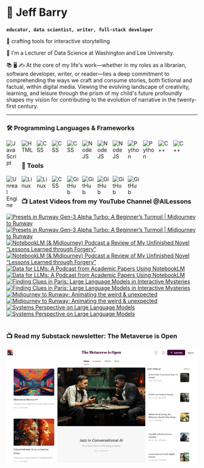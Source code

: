 # 🔭 Jeff Barry

**`educator, data scientist, writer, full-stack developer`**

🌱 crafting tools for interactive storytelling

💬 I'm a Lecturer of Data Science at Washington and Lee University. 

📚 🖥️ ✍️ At the core of my life's work—whether in my roles as a librarian, software developer, writer, or reader—lies a deep commitment to comprehending the ways we craft and consume stories, both fictional and factual, within digital media. Viewing the evolving landscape of creativity, learning, and leisure through the prism of my child's future profoundly shapes my vision for contributing to the evolution of narrative in the twenty-first century.

---

### 🛠️ Programming Languages & Frameworks

          
<img align="left" alt="JavaScript" width="30px" style="padding-right:10px;" src="https://cdn.jsdelivr.net/gh/devicons/devicon/icons/javascript/javascript-plain.svg" />
<img align="left" alt="HTML" width="30px" style="padding-right:10px;" src="https://cdn.jsdelivr.net/gh/devicons/devicon/icons/html5/html5-plain.svg" />
<img align="left" alt="CSS" width="30px" style="padding-right:10px;" src="https://cdn.jsdelivr.net/gh/devicons/devicon/icons/css3/css3-original.svg" />
<img align="left" alt="CSS" width="30px" style="padding-right:10px;" src="https://cdn.jsdelivr.net/gh/devicons/devicon/icons/bootstrap/bootstrap-original.svg" />
<img align="left" alt="CSS" width="30px" style="padding-right:10px;" src="https://cdn.jsdelivr.net/gh/devicons/devicon/icons/php/php-original.svg" />
<img align="left" alt="NodeJS" width="30px" style="padding-right:10px;" src="https://cdn.jsdelivr.net/gh/devicons/devicon/icons/nodejs/nodejs-original.svg" />
<img align="left" alt="NodeJS" width="30px" style="padding-right:10px;" src="https://cdn.jsdelivr.net/gh/devicons/devicon/icons/nextjs/nextjs-original.svg" />
<img align="left" alt="NodeJS" width="30px" style="padding-right:10px;" src="https://cdn.jsdelivr.net/gh/devicons/devicon/icons/svelte/svelte-original.svg" />
<img align="left" alt="Python" width="30px" style="padding-right:10px;" src="https://cdn.jsdelivr.net/gh/devicons/devicon/icons/python/python-plain.svg" />
<img align="left" alt="Python" width="30px" style="padding-right:10px;" src="https://cdn.jsdelivr.net/gh/devicons/devicon/icons/r/r-original.svg" />
<img align="left" alt="C++" width="30px" style="padding-right:10px;" src="https://cdn.jsdelivr.net/gh/devicons/devicon/icons/cplusplus/cplusplus-line.svg" />
<img align="left" alt="C++" width="30px" style="padding-right:10px;" src="https://cdn.jsdelivr.net/gh/devicons/devicon/icons/objectivec/objectivec-plain.svg" />

<br />
<br />

### 🧰 Tools

<img align="left" alt="Unreal Engine" width="30px" style="padding-right:10px;" src="https://cdn.jsdelivr.net/gh/devicons/devicon/icons/unrealengine/unrealengine-original.svg" />
<img align="left" alt="Linux" width="30px" style="padding-right:10px;" src="https://cdn.jsdelivr.net/gh/devicons/devicon/icons/linux/linux-original.svg" />
<img align="left" alt="Linux" width="30px" style="padding-right:10px;" src="https://cdn.jsdelivr.net/gh/devicons/devicon/icons/apache/apache-original.svg" />
<img align="left" alt="CSS" width="30px" style="padding-right:10px;" src="https://cdn.jsdelivr.net/gh/devicons/devicon/icons/wordpress/wordpress-original.svg" />
<img align="left" alt="GitHub" width="30px" style="padding-right:10px;" src="https://cdn.jsdelivr.net/gh/devicons/devicon/icons/github/github-original.svg" />
<img align="left" alt="GitHub" width="30px" style="padding-right:10px;" src="https://cdn.jsdelivr.net/gh/devicons/devicon/icons/firebase/firebase-plain.svg" />
<img align="left" alt="GitHub" width="30px" style="padding-right:10px;" src="https://cdn.jsdelivr.net/gh/devicons/devicon/icons/mongodb/mongodb-original.svg" />
<img align="left" alt="GitHub" width="30px" style="padding-right:10px;" src="https://cdn.jsdelivr.net/gh/devicons/devicon/icons/mysql/mysql-original.svg" />
<img align="left" alt="GitHub" width="30px" style="padding-right:10px;" src="https://cdn.jsdelivr.net/gh/devicons/devicon/icons/postgresql/postgresql-original.svg" />

<br />

#
### 📺 Latest Videos from my YouTube Channel @AILessons
<!-- BEGIN YOUTUBE-CARDS -->
[![Presets in Runway Gen-3 Alpha Turbo: A Beginner’s Turmoil | Midjourney to Runway](https://ytcards.demolab.com/?id=CNX-UNJaYPQ&title=Presets+in+Runway+Gen-3+Alpha+Turbo%3A+A+Beginner%E2%80%99s+Turmoil+%7C+Midjourney+to+Runway&lang=en&timestamp=1731094550&background_color=%230d1117&title_color=%23ffffff&stats_color=%23dedede&max_title_lines=1&width=250&border_radius=5 "Presets in Runway Gen-3 Alpha Turbo: A Beginner’s Turmoil | Midjourney to Runway")](https://www.youtube.com/watch?v=CNX-UNJaYPQ#gh-dark-mode-only)[![Presets in Runway Gen-3 Alpha Turbo: A Beginner’s Turmoil | Midjourney to Runway](https://ytcards.demolab.com/?id=CNX-UNJaYPQ&title=Presets+in+Runway+Gen-3+Alpha+Turbo%3A+A+Beginner%E2%80%99s+Turmoil+%7C+Midjourney+to+Runway&lang=en&timestamp=1731094550&background_color=%23ffffff&title_color=%2324292f&stats_color=%2357606a&max_title_lines=1&width=250&border_radius=5 "Presets in Runway Gen-3 Alpha Turbo: A Beginner’s Turmoil | Midjourney to Runway")](https://www.youtube.com/watch?v=CNX-UNJaYPQ#gh-light-mode-only)
[![NotebookLM (& Midjourney) Podcast a Review of My Unfinished Novel “Lessons Learned through Forgery”](https://ytcards.demolab.com/?id=XBEKOYNqVCc&title=NotebookLM+%28%26+Midjourney%29+Podcast+a+Review+of+My+Unfinished+Novel+%E2%80%9CLessons+Learned+through+Forgery%E2%80%9D&lang=en&timestamp=1730660961&background_color=%230d1117&title_color=%23ffffff&stats_color=%23dedede&max_title_lines=1&width=250&border_radius=5 "NotebookLM (& Midjourney) Podcast a Review of My Unfinished Novel “Lessons Learned through Forgery”")](https://www.youtube.com/watch?v=XBEKOYNqVCc#gh-dark-mode-only)[![NotebookLM (& Midjourney) Podcast a Review of My Unfinished Novel “Lessons Learned through Forgery”](https://ytcards.demolab.com/?id=XBEKOYNqVCc&title=NotebookLM+%28%26+Midjourney%29+Podcast+a+Review+of+My+Unfinished+Novel+%E2%80%9CLessons+Learned+through+Forgery%E2%80%9D&lang=en&timestamp=1730660961&background_color=%23ffffff&title_color=%2324292f&stats_color=%2357606a&max_title_lines=1&width=250&border_radius=5 "NotebookLM (& Midjourney) Podcast a Review of My Unfinished Novel “Lessons Learned through Forgery”")](https://www.youtube.com/watch?v=XBEKOYNqVCc#gh-light-mode-only)
[![Data for LLMs: A Podcast from Academic Papers Using NotebookLM](https://ytcards.demolab.com/?id=ESkn5ZJxxG4&title=Data+for+LLMs%3A+A+Podcast+from+Academic+Papers+Using+NotebookLM&lang=en&timestamp=1730480996&background_color=%230d1117&title_color=%23ffffff&stats_color=%23dedede&max_title_lines=1&width=250&border_radius=5 "Data for LLMs: A Podcast from Academic Papers Using NotebookLM")](https://www.youtube.com/watch?v=ESkn5ZJxxG4#gh-dark-mode-only)[![Data for LLMs: A Podcast from Academic Papers Using NotebookLM](https://ytcards.demolab.com/?id=ESkn5ZJxxG4&title=Data+for+LLMs%3A+A+Podcast+from+Academic+Papers+Using+NotebookLM&lang=en&timestamp=1730480996&background_color=%23ffffff&title_color=%2324292f&stats_color=%2357606a&max_title_lines=1&width=250&border_radius=5 "Data for LLMs: A Podcast from Academic Papers Using NotebookLM")](https://www.youtube.com/watch?v=ESkn5ZJxxG4#gh-light-mode-only)
[![Finding Clues in Paris: Large Language Models in Interactive Mysteries](https://ytcards.demolab.com/?id=hKiQOasWtlg&title=Finding+Clues+in+Paris%3A+Large+Language+Models+in+Interactive+Mysteries&lang=en&timestamp=1730333171&background_color=%230d1117&title_color=%23ffffff&stats_color=%23dedede&max_title_lines=1&width=250&border_radius=5 "Finding Clues in Paris: Large Language Models in Interactive Mysteries")](https://www.youtube.com/watch?v=hKiQOasWtlg#gh-dark-mode-only)[![Finding Clues in Paris: Large Language Models in Interactive Mysteries](https://ytcards.demolab.com/?id=hKiQOasWtlg&title=Finding+Clues+in+Paris%3A+Large+Language+Models+in+Interactive+Mysteries&lang=en&timestamp=1730333171&background_color=%23ffffff&title_color=%2324292f&stats_color=%2357606a&max_title_lines=1&width=250&border_radius=5 "Finding Clues in Paris: Large Language Models in Interactive Mysteries")](https://www.youtube.com/watch?v=hKiQOasWtlg#gh-light-mode-only)
[![Midjourney to Runway: Animating the weird & unexpected](https://ytcards.demolab.com/?id=rdZland7mPc&title=Midjourney+to+Runway%3A+Animating+the+weird+%26+unexpected&lang=en&timestamp=1730148058&background_color=%230d1117&title_color=%23ffffff&stats_color=%23dedede&max_title_lines=1&width=250&border_radius=5 "Midjourney to Runway: Animating the weird & unexpected")](https://www.youtube.com/watch?v=rdZland7mPc#gh-dark-mode-only)[![Midjourney to Runway: Animating the weird & unexpected](https://ytcards.demolab.com/?id=rdZland7mPc&title=Midjourney+to+Runway%3A+Animating+the+weird+%26+unexpected&lang=en&timestamp=1730148058&background_color=%23ffffff&title_color=%2324292f&stats_color=%2357606a&max_title_lines=1&width=250&border_radius=5 "Midjourney to Runway: Animating the weird & unexpected")](https://www.youtube.com/watch?v=rdZland7mPc#gh-light-mode-only)
[![Systems Perspective on Large Language Models](https://ytcards.demolab.com/?id=uuP-3QAJEYc&title=Systems+Perspective+on+Large+Language+Models&lang=en&timestamp=1729993335&background_color=%230d1117&title_color=%23ffffff&stats_color=%23dedede&max_title_lines=1&width=250&border_radius=5 "Systems Perspective on Large Language Models")](https://www.youtube.com/watch?v=uuP-3QAJEYc#gh-dark-mode-only)[![Systems Perspective on Large Language Models](https://ytcards.demolab.com/?id=uuP-3QAJEYc&title=Systems+Perspective+on+Large+Language+Models&lang=en&timestamp=1729993335&background_color=%23ffffff&title_color=%2324292f&stats_color=%2357606a&max_title_lines=1&width=250&border_radius=5 "Systems Perspective on Large Language Models")](https://www.youtube.com/watch?v=uuP-3QAJEYc#gh-light-mode-only)
<!-- END YOUTUBE-CARDS -->

# 

### 📺 Read my Substack newsletter: The Metaverse is Open

[<img src="metaverse-screenshot-750.png">](https://metaverseisopen.substack.com/)

#

<!--
**jeffreybarry/jeffreybarry** is a ✨ _special_ ✨ repository because its `README.md` (this file) appears on your GitHub profile.

Here are some ideas to get you started:

-  I’m currently working on ...
-  I’m currently learning ...
- 👯 I’m looking to collaborate on ...
- 🤔 I’m looking for help with ...
-  Ask me about ...
- 📫 How to reach me: ...
- 😄 Pronouns: ...
- ⚡ Fun fact: ...
-->
